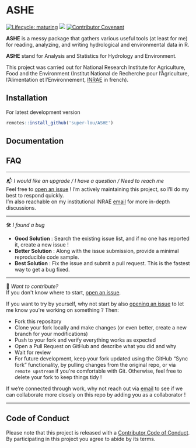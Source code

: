 # ASHE
<!-- badges: start -->
[![Lifecycle: maturing](https://img.shields.io/badge/lifecycle-maturing-blue.svg)](https://lifecycle.r-lib.org/articles/stages.html)
![](https://img.shields.io/github/last-commit/super-lou/ASHE)
[![Contributor Covenant](https://img.shields.io/badge/Contributor%20Covenant-2.1-4baaaa.svg)](code_of_conduct.md) 
<!-- badges: end -->

**ASHE** is a messy package that gathers various useful tools (at least for me) for reading, analyzing, and writing hydrological and environmental data in R.

**ASHE** stand for Analysis and Statistics for Hydrology and Environment.

This project was carried out for National Research Institute for Agriculture, Food and the Environment (Institut National de Recherche pour l’Agriculture, l’Alimentation et l’Environnement, [INRAE](https://agriculture.gouv.fr/inrae-linstitut-national-de-recherche-pour-lagriculture-lalimentation-et-lenvironnement) in french).


## Installation
For latest development version

``` r
remotes::install_github('super-lou/ASHE')
```


## Documentation



## FAQ
---

📬 *I would like an upgrade / I have a question / Need to reach me*  
Feel free to [open an issue](https://github.com/super-lou/ASHE/issues) ! I’m actively maintaining this project, so I’ll do my best to respond quickly.  
I’m also reachable on my institutional INRAE [email](mailto:louis.heraut@inrae.fr) for more in-depth discussions.

---

🛠️ *I found a bug*  
- **Good Solution** : Search the existing issue list, and if no one has reported it, create a new issue !  
- **Better Solution** : Along with the issue submission, provide a minimal reproducible code sample.  
- **Best Solution** : Fix the issue and submit a pull request. This is the fastest way to get a bug fixed.

---

🚀 *Want to contribute?*  
If you don't know where to start, [open an issue](https://github.com/super-lou/ASHE/issues).

If you want to try by yourself, why not start by also [opening an issue](https://github.com/super-lou/ASHE/issues) to let me know you're working on something ? Then:

- Fork this repository  
- Clone your fork locally and make changes (or even better, create a new branch for your modifications)
- Push to your fork and verify everything works as expected
- Open a Pull Request on GitHub and describe what you did and why
- Wait for review
- For future development, keep your fork updated using the GitHub “Sync fork” functionality, by pulling changes from the original repo, or via `remote upstream` if you're comfortable with Git. Otherwise, feel free to delete your fork to keep things tidy ! 

If we’re connected through work, why not reach out via [email](mailto:louis.heraut@inrae.fr) to see if we can collaborate more closely on this repo by adding you as a collaborator !

---

## Code of Conduct
Please note that this project is released with a [Contributor Code of Conduct](CODE_OF_CONDUCT.md). By participating in this project you agree to abide by its terms.